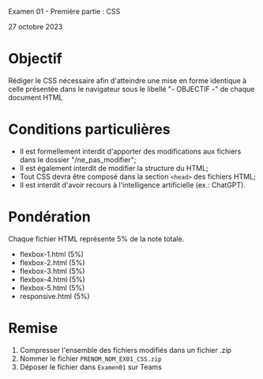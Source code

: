 Examen 01 - Première partie : CSS

27 octobre 2023

# Objectif

Rédiger le CSS nécessaire afin d'atteindre une mise en forme identique à celle présentée dans le navigateur sous le libellé "- OBJECTIF -" de chaque document HTML

# Conditions particulières

- Il est formellement interdit d'apporter des modifications aux fichiers dans le dossier "/ne_pas_modifier";
- Il est également interdit de modifier la structure du HTML;
- Tout CSS devra être composé dans la section `<head>` des fichiers HTML;
- Il est interdit d'avoir recours à l'intelligence artificielle (ex.: ChatGPT).

# Pondération

Chaque fichier HTML représente 5% de la note totale.

- flexbox-1.html (5%)
- flexbox-2.html (5%)
- flexbox-3.html (5%)
- flexbox-4.html (5%)
- flexbox-5.html (5%)
- responsive.html (5%)

# Remise

1. Compresser l'ensemble des fichiers modifiés dans un fichier .zip
1. Nommer le fichier `PRENOM_NOM_EX01_CSS.zip`
1. Déposer le fichier dans `Examen01` sur Teams
